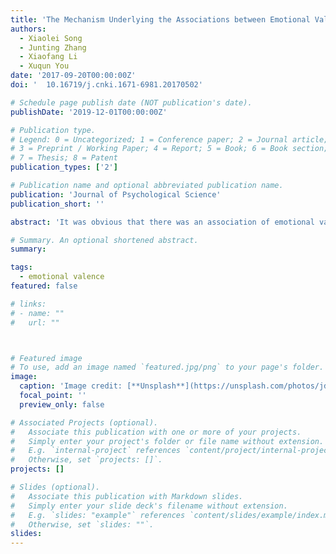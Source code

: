 ```yaml
---
title: 'The Mechanism Underlying the Associations between Emotional Valence and Horizontal Space'
authors:
  - Xiaolei Song
  - Junting Zhang
  - Xiaofang Li
  - Xuqun You
date: '2017-09-20T00:00:00Z'
doi: '	10.16719/j.cnki.1671-6981.20170502'

# Schedule page publish date (NOT publication's date).
publishDate: '2019-12-01T00:00:00Z'

# Publication type.
# Legend: 0 = Uncategorized; 1 = Conference paper; 2 = Journal article;
# 3 = Preprint / Working Paper; 4 = Report; 5 = Book; 6 = Book section;
# 7 = Thesis; 8 = Patent
publication_types: ['2']

# Publication name and optional abbreviated publication name.
publication: 'Journal of Psychological Science'
publication_short: ''

abstract: 'It was obvious that there was an association of emotional valence with horizontal physical space.According to the body-specificity hypothesis,this association is related to the handedness.People associate positive entities with the side of space surrounding the dominant hand and negative entities with the space surrounding the non-dominant hand.So the Right-handers have the pattern of right-good/left-bad.However,according to the polarity correspondence principle,participants in binary classification tasks code more salient stimuli as "+"polarity,while another is marked as "-polarity.Positivewords are salient because they are more common and will be the default for the "+polarity and negative stimuli as "-polarity.Also,the dominant hand ismore likely to be regarded as the salient response to be coded as "+polarity,while another is coded as "-polarity.And it assumes that stimulus and response alternatives with the same coding are associated together and this interaction was driven by the salient stimulus.This theory can better explain whyonly the significant connection between right and good appeared in some studies while the significant connection between left and bad did not appear.Thedispute between the two theories is that whether there is the association of negative valence with the space surrounding the non-dominant hand.So the aim of the present study was to investigate the association between emotional valence and physical space under different response modes,and try to illustrate the generation mechanism underlying this association.Three experiments were conducted in this present study.In experiment 1,a valence judgment task of emotional words was adopted under normal hand placements conditions.Under the normal hand placement conditions,the hand and side carried thecongruent information.Experiment 2 was similar to Experiment 1 except that participants needed to keep their hands crossed.Experiment 3 had the sametask with experiment 1 and 2 but the response hands were removed.The way to respond was oral,which needed participants to say left/right to the valence of the stimulus by the Serial response Box.The result of Experiment 1 indicated that for the positive words,the RTs of right hands were markedly shorterthan of left hands,whereas for the negative words,the RTs of right hands were not.Experiment 2 indicated that when the participants kept their hands crossed,and only the association of positive valence with the right hand was significant.In Experiment 3,although without response hands,there were still the associations between valence and horizontal space.Right-handers connected the right physical space with positive valence.There was still no significant association between negative valence and left space.In conclusion,the association between emotional valence and horizontal physical space also happened in the valence judgment task with Chinese valence words.In particular,the compatibility effect emerged between positive valence and "right".This connection depends on the poliarty of the stimulus and response code. The above results fit the polarity correspondence coding principle well'

# Summary. An optional shortened abstract.
summary: 

tags:
  - emotional valence
featured: false

# links:
# - name: ""
#   url: ""



# Featured image
# To use, add an image named `featured.jpg/png` to your page's folder.
image:
  caption: 'Image credit: [**Unsplash**](https://unsplash.com/photos/jdD8gXaTZsc)'
  focal_point: ''
  preview_only: false

# Associated Projects (optional).
#   Associate this publication with one or more of your projects.
#   Simply enter your project's folder or file name without extension.
#   E.g. `internal-project` references `content/project/internal-project/index.md`.
#   Otherwise, set `projects: []`.
projects: []

# Slides (optional).
#   Associate this publication with Markdown slides.
#   Simply enter your slide deck's filename without extension.
#   E.g. `slides: "example"` references `content/slides/example/index.md`.
#   Otherwise, set `slides: ""`.
slides:
---
```


